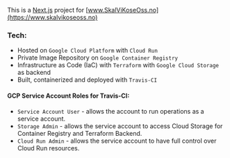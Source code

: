 This is a [Next.js](https://nextjs.org/) project for [www.SkalViKoseOss.no](https://www.skalvikoseoss.no)

### Tech:
* Hosted on `Google Cloud Platform` with `Cloud Run`
* Private Image Repository on `Google Container Registry`
* Infrastructure as Code (IaC) with `Terraform` with `Google Cloud Storage` as backend
* Built, containerized and deployed with `Travis-CI`

#### GCP Service Account Roles for Travis-CI:
* `Service Account User` - allows the account to run operations as a service account.
* `Storage Admin` - allows the service account to access Cloud Storage for Container Registry and Terraform Backend.
* `Cloud Run Admin` - allows the service account to have full control over Cloud Run resources.
